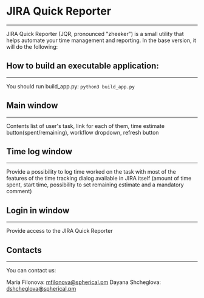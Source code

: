 # JIRA Quick Reporter



-------------
JIRA Quick Reporter (JQR, pronounced "zheeker") is a small utility that helps automate your time management and reporting. In the base version, it will do the following:

## How to build an executable application:
------------
You should run build_app.py: ```python3 build_app.py```


## Main window
-------------
Contents list of user's task, link for each of them, time estimate button(spent/remaining), workflow dropdown, refresh button

## Time log window
-------------
Provide a possibility to log time worked on the task with most of the features of the time tracking dialog available in JIRA itself (amount of time spent, start time, possibility to set remaining estimate and a mandatory comment)

## Login in window
-------------
Provide access to the JIRA Quick Reporter

## Contacts
-------------
You can contact us:

Maria Filonova: <mfilonova@spherical.pm>
Dayana Shcheglova: <dshcheglova@spherical.pm>
